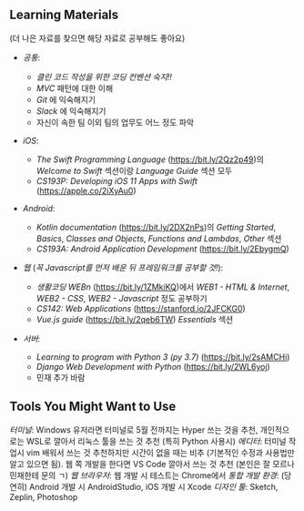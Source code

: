 ## Learning Materials
(더 나은 자료를 찾으면 해당 자료로 공부해도 좋아요)
- *공통*:
  - *클린 코드 작성을 위한 코딩 컨벤션 숙지!!*
  - _MVC_ 패턴에 대한 이해
  - _Git_ 에 익숙해지기
  - _Slack_ 에 익숙해지기
  - 자신이 속한 팀 이외 팀의 업무도 어느 정도 파악

- *iOS*:
  - _The Swift Programming Language_ (https://bit.ly/2Qz2p49)의 _Welcome to Swift_ 섹션이랑 _Language Guide_ 섹션 모두
  - _CS193P: Developing iOS 11 Apps with Swift_ (https://apple.co/2iXyAu0)

- *Android*:
  - _Kotlin documentation_ (https://bit.ly/2DX2nPs)의 _Getting Started_, _Basics_, _Classes and Objects_, _Functions and Lambdas_, _Other_ 섹션
  - _CS193A: Android Application Development_ (https://bit.ly/2EbygmQ)

- *웹* (_꼭 Javascript를 먼저 배운 뒤 프레임워크를 공부할 것!_):
  - _생활코딩 WEBn_ (https://bit.ly/1ZMkiKQ)에서 _WEB1 - HTML & Internet_, _WEB2 - CSS_, _WEB2 - Javascript_ 정도 공부하기
  - _CS142: Web Applications_ (https://stanford.io/2JFCKG0)
  - _Vue.js guide_ (https://bit.ly/2qeb6TW) _Essentials_ 섹션

- *서버*:
  - _Learning to program with Python 3 (py 3.7)_ (https://bit.ly/2sAMCHi)
  - _Django Web Development with Python_ (https://bit.ly/2WL6yoj)
  - 민재 추가 바람

## Tools You Might Want to Use
*터미널*: Windows 유저라면 터미널로 5월 전까지는 Hyper 쓰는 것을 추천, 개인적으로는 WSL로 깔아서 리눅스 툴을 쓰는 것 추천 (특히 Python 사용시)
*에디터*: 터미널 작업시 vim 배워서 쓰는 것 추천하지만 시간이 없을 때는 비추 (기본적인 수정과 사용법만 알고 있으면 됨). 웹 쪽 개발을 한다면 VS Code 깔아서 쓰는 것 추천 (본인은 잘 모르나 민재한테 문의 ㄱ)
*웹 브라우저*: 웹 개발 시 테스트는 Chrome에서
*통합 개발 환경*: (당연히) Android 개발 시 AndroidStudio, iOS 개발 시 Xcode
*디자인 툴*: Sketch, Zeplin, Photoshop

